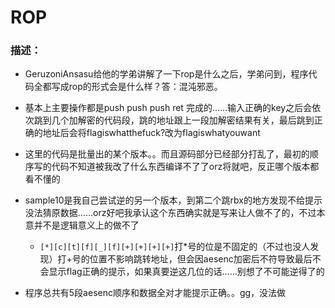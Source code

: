 #  ROP
###  描述：
*  GeruzoniAnsasu给他的学弟讲解了一下rop是什么之后，学弟问到，程序代码全都写成rop的形式会是什么样？答：混沌邪恶。
*  基本上主要操作都是push push push ret 完成的……输入正确的key之后会依次跳到几个加解密的代码段，跳的地址跟上一段加解密结果有关，最后跳到正确的地址后会将flagiswhatthefuck?改为flagiswhatyouwant


*  这里的代码是批量出的某个版本。。而且源码部分已经部分打乱了，最初的顺序写的代码不知道被我改了什么东西编译不了了orz将就吧，反正哪个版本都看不懂的

*  sample10是我自己尝试逆的另一个版本，到第二个跳rbx的地方发现不给提示没法猜原数据……orz好吧我承认这个东西确实就是写来让人做不了的，不过本意并不是逻辑意义上的做不了
    *  `[*][c][t][f][_][f][+][+][+][+]`打*号的位是不固定的（不过也没人发现）打+号的位置不影响跳转地址，但会因aesenc加密后不符导致最后不会显示flag正确的提示，如果真要逆这几位的话……别想了不可能逆得了的
*  程序总共有5段aesenc顺序和数据全对才能提示正确。。gg，没法做
